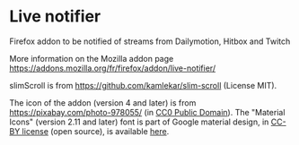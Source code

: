 # Live notifier
Firefox addon to be notified of streams from Dailymotion, Hitbox and Twitch

More information on the Mozilla addon page https://addons.mozilla.org/fr/firefox/addon/live-notifier/

slimScroll is from https://github.com/kamlekar/slim-scroll (License MIT).

The icon of the addon (version 4 and later) is from https://pixabay.com/photo-978055/ (in [CC0 Public Domain](https://pixabay.com/fr/service/terms/#usage)). The "Material Icons" (version 2.11 and later) font is part of Google material design, in [CC-BY license](https://creativecommons.org/licenses/by/4.0/) (open source), is available [here](https://google.github.io/material-design-icons/).
